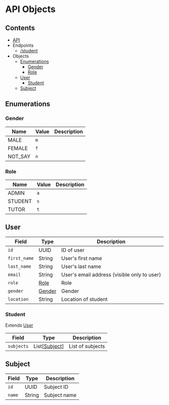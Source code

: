 # API Objects #

## Contents
* [API](api.md)
* Endpoints
  * [/student](student.md)
* Objects
  * [Enumerations](#enumerations)
    * [Gender](#gender)
    * [Role](#role)
  * [User](#user)
    * [Student](#student)
  * [Subject](#subject)

## Enumerations

### Gender
| Name | Value | Description |
| --- | --- | --- |
| MALE | `m` | |
| FEMALE | `f` | |
| NOT_SAY | `n` | |

### Role
| Name | Value | Description |
| --- | --- | --- |
| ADMIN | `a` | |
| STUDENT | `s` | |
| TUTOR | `t` | |

## User
| Field | Type | Description |
| --- | --- | --- |
| `id` | UUID | ID of user |
| `first_name` | String | User's first name |
| `last_name` | String | User's last name |
| `email` | String | User's email address (visible only to user) |
| `role` | [Role](#role) | Role |
| `gender` | [Gender](#gender) | Gender |
| `location` | String | Location of student |


### Student
Extends [User](#user)

| Field | Type | Description |
| --- | --- | --- |
| `subjects` | List[[Subject](#subject)] | List of subjects |

## Subject

| Field | Type | Description |
| --- | --- | --- |
| `id` | UUID | Subject ID |
| `name` | String | Subject name |